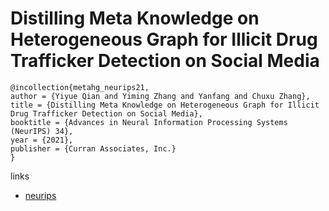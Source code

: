 # Distilling Meta Knowledge on Heterogeneous Graph for Illicit Drug Trafficker Detection on Social Media

```
@incollection{metahg_neurips21,
author = {Yiyue Qian and Yiming Zhang and Yanfang and Chuxu Zhang},
title = {Distilling Meta Knowledge on Heterogeneous Graph for Illicit Drug Trafficker Detection on Social Media},
booktitle = {Advances in Neural Information Processing Systems (NeurIPS) 34},
year = {2021},
publisher = {Curran Associates, Inc.}
}
```

links
- [neurips](https://neurips.cc/Conferences/2021/ScheduleMultitrack?event=26802)
